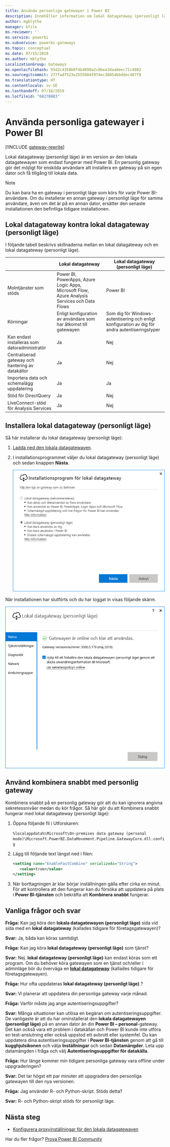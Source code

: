 ```yaml
---
title: Använda personliga gatewayer i Power BI
description: Innehåller information om lokal datagateway (personligt läge) för Power BI som enskilda personer kan använda för att ansluta till lokala data.
author: mgblythe
manager: kfile
ms.reviewer: ''
ms.service: powerbi
ms.subservice: powerbi-gateways
ms.topic: conceptual
ms.date: 07/15/2019
ms.author: mblythe
LocalizationGroup: Gateways
ms.openlocfilehash: 93d2c4358b0f4b4090a2c8bea3daa8eec71c4982
ms.sourcegitcommit: 277fadf523e2555004f074ec36054bbddec407f8
ms.translationtype: HT
ms.contentlocale: sv-SE
ms.lasthandoff: 07/16/2019
ms.locfileid: "68270883"
---
```

# <a name="use-personal-gateways-in-power-bi"></a>Använda personliga gatewayer i Power BI

[!INCLUDE [gateway-rewrite](includes/gateway-rewrite.md)]

Lokal datagateway (personligt läge) är en version av den lokala datagatewayen som endast fungerar med Power BI. En personlig gateway gör det möjligt för enskilda användare att installera en gateway på sin egen dator och få tillgång till lokala data.

> [!NOTE]
> Du kan bara ha en gateway i personligt läge som körs för varje Power BI-användare. Om du installerar en annan gateway i personligt läge för samma användare, även om det är på en annan dator, ersätter den senaste installationen den befintliga tidigare installationen.

## <a name="on-premises-data-gateway-vs-on-premises-data-gateway-personal-mode"></a>Lokal datagateway kontra lokal datagateway (personligt läge)

I följande tabell beskrivs skillnaderna mellan en lokal datagateway och en lokal datagateway (personligt läge).

|   |Lokal datagateway | Lokal datagateway (personligt läge) |
| ---- | ---- | ---- |
|Molntjänster som stöds |Power BI, PowerApps, Azure Logic Apps, Microsoft Flow, Azure Analysis Services och Data Flows |Power BI |
|Körningar |Enligt konfiguration av användare som har åtkomst till gatewayen |Som dig för Windows-autentisering och enligt konfiguration av dig för andra autentiseringstyper |
|Kan endast installeras som datoradministratör |Ja |Nej |
|Centraliserad gateway och hantering av datakällor |Ja |Nej |
|Importera data och schemalägg uppdatering |Ja |Ja |
|Stöd för DirectQuery |Ja |Nej |
|LiveConnect-stöd för Analysis Services |Ja |Nej |

## <a name="install-the-on-premises-data-gateway-personal-mode"></a>Installera lokal datagateway (personligt läge)

Så här installerar du lokal datagateway (personligt läge):

1. [Ladda ned den lokala datagatewayen](https://go.microsoft.com/fwlink/?LinkId=820925&clcid=0x409).

2. I installationsprogrammet väljer du lokal datagateway (personligt läge) och sedan knappen **Nästa**.

   ![Välja lokal datagateway (personligt läge)](media/service-gateway-personal-mode/personal-gateway-select.png)

När installationen har slutförts och du har loggat in visas följande skärm.

![Lokal datagateway (personligt läge) lyckades](media/service-gateway-personal-mode/personal-gateway-complete.png)

## <a name="using-fast-combine-with-the-personal-gateway"></a>Använd kombinera snabbt med personlig gateway

Kombinera snabbt på en personlig gateway gör att du kan ignorera angivna sekretessnivåer medan du kör frågor. Så här gör du att Kombinera snabbt fungerar med lokal datagateway (personligt läge):

1. Öppna följande fil i Utforskaren:

   `%localappdata%\Microsoft\On-premises data gateway (personal mode)\Microsoft.PowerBI.DataMovement.Pipeline.GatewayCore.dll.config`

2. Lägg till följande text längst ned i filen:

    ```xml
    <setting name="EnableFastCombine" serializeAs="String">
       <value>true</value>
    </setting>
    ```

3. När borttagningen är klar börjar inställningen gälla efter cirka en minut. För att kontrollera att den fungerar kan du försöka att uppdatera på plats i **Power BI-tjänsten** och bekräfta att **Kombinera snabbt** fungerar.

## <a name="frequently-asked-questions-faq"></a>Vanliga frågor och svar

**Fråga:** Kan jag köra den **lokala datagatewayen (personligt läge)** sida vid sida med en **lokal datagateway** (kallades tidigare för företagsgatewayen)?
  
**Svar:** Ja, båda kan köras samtidigt.

**Fråga:** Kan jag köra **lokal datagateway (personligt läge)** som tjänst?
  
**Svar:** Nej. **lokal datagateway (personligt läge)** kan endast köras som ett program. Om du behöver köra gatewayen som en tjänst och/eller i adminläge bör du överväga en [**lokal datagateway**](/data-integration/gateway/service-gateway-onprem) (kallades tidigare för företagsgatewayen).

**Fråga:** Hur ofta uppdateras **lokal datagateway (personligt läge)** ?
  
**Svar:** Vi planerar att uppdatera din personliga gateway varje månad.

**Fråga:** Varför måste jag ange autentiseringsuppgifter?
  
**Svar:** Många situationer kan utlösa en begäran om autentiseringsuppgifter. De vanligaste är att du har ominstallerat den **lokala datagatewayen (personligt läge)** på en annan dator än din **Power BI – personal**-gateway. Det kan också vara ett problem i datakällan och Power BI kunde inte utföra en test-anslutning eller också uppstod ett avbrott eller systemfel. Du kan uppdatera dina autentiseringsuppgifter i **Power BI-tjänsten** genom att gå till **kugghjulsikonen** och välja **Inställningar** och sedan **Datamängder**. Leta upp datamängden i fråga och välj **Autentiseringsuppgifter för datakälla**.

**Fråga:** Hur länge kommer min tidigare personliga gateway vara offline under uppgraderingen?
  
**Svar:** Det tar högst ett par minuter att uppgradera den personliga gatewayen till den nya versionen.

**Fråga:** Jag använder R- och Python-skript. Stöds detta?
  
**Svar:** R- och Python-skript stöds för personligt läge.

## <a name="next-steps"></a>Nästa steg

* [Konfigurera proxyinställningar för den lokala datagatewayen](/data-integration/gateway/service-gateway-proxy)  

Har du fler frågor? [Prova Power BI Community](http://community.powerbi.com/)

